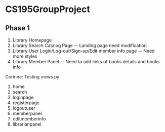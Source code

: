 # CS195GroupProject
## Phase 1
1. Library Homepage 
2. Library Search Catalog Page -- Landing page need modification
3. Library User Login/Log-out/Sign-up/Edit member info page -- Need more styles
4. Library Member Panel -- Need to add links of books details and books info 

Corinne: Testing views.py
1. home
2. search
3. loginpage
4. registerpage
5. logoutuser
6. memberpanel
7. editmemberinfo
8. librarianpanel
